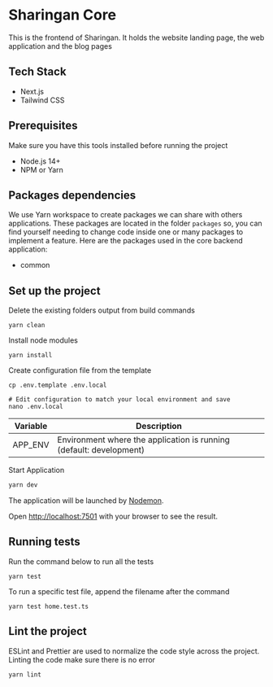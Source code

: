 # Sharingan Core

This is the frontend of Sharingan. It holds the website landing page, the web application and the blog pages

## Tech Stack
* Next.js
* Tailwind CSS

## Prerequisites
Make sure you have this tools installed before running the project
* Node.js 14+
* NPM or Yarn

## Packages dependencies
We use Yarn workspace to create packages we can share with others applications.
These packages are located in the folder `packages` so, you can find yourself needing to change
code inside one or many packages to implement a feature. Here are the packages used in the core backend application:

* common

## Set up the project
Delete the existing folders output from build commands
```shell
yarn clean
```
Install node modules
````shell
yarn install
````
Create configuration file from the template
```shell
cp .env.template .env.local

# Edit configuration to match your local environment and save
nano .env.local
```
| Variable | Description                                                         |
|----------|---------------------------------------------------------------------|
| APP_ENV  | Environment where the application is running (default: development) |                     |


Start Application
```bash
yarn dev
```
The application will be launched by [Nodemon](https://nodemon.com).

Open [http://localhost:7501](http://localhost:7501) with your browser to see the result.

## Running tests
Run the command below to run all the tests
```shell
yarn test
```
To run a specific test file, append the filename after the command
```shell
yarn test home.test.ts
```

## Lint the project
ESLint and Prettier are used to normalize the code style across the project.
Linting the code make sure there is no error
```shell
yarn lint
```
